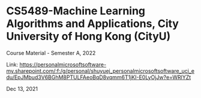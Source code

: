 # CS5489-Machine Learning Algorithms and Applications, City University of Hong Kong (CityU)

Course Material - Semester A, 2022

Link: https://personalmicrosoftsoftware-my.sharepoint.com/:f:/g/personal/shuyuej_personalmicrosoftsoftware_uci_edu/EpJMbud3V6BGhM8PTULFAeoBqD8vqmm6T1jKI-E0LyOjJw?e=WRlYZt

Dec 13, 2021
